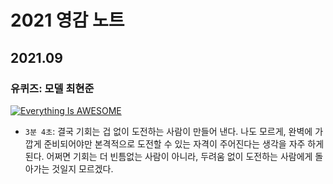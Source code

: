# 2021 영감 노트

## 2021.09

### 유퀴즈: 모델 최현준

[![Everything Is AWESOME](https://img.youtube.com/vi/9wZxVNS5CK0/maxresdefault.jpg)](https://youtu.be/9wZxVNS5CK0?t=183)

- `3분 4초`: 결국 기회는 겁 없이 도전하는 사람이 만들어 낸다. 나도 모르게, 완벽에 가깝게 준비되어야만 본격적으로 도전할 수 있는 자격이 주어진다는 생각을 자주 하게 된다. 어쩌면 기회는 더 빈틈없는 사람이 아니라, 두려움 없이 도전하는 사람에게 돌아가는 것일지 모르겠다.

